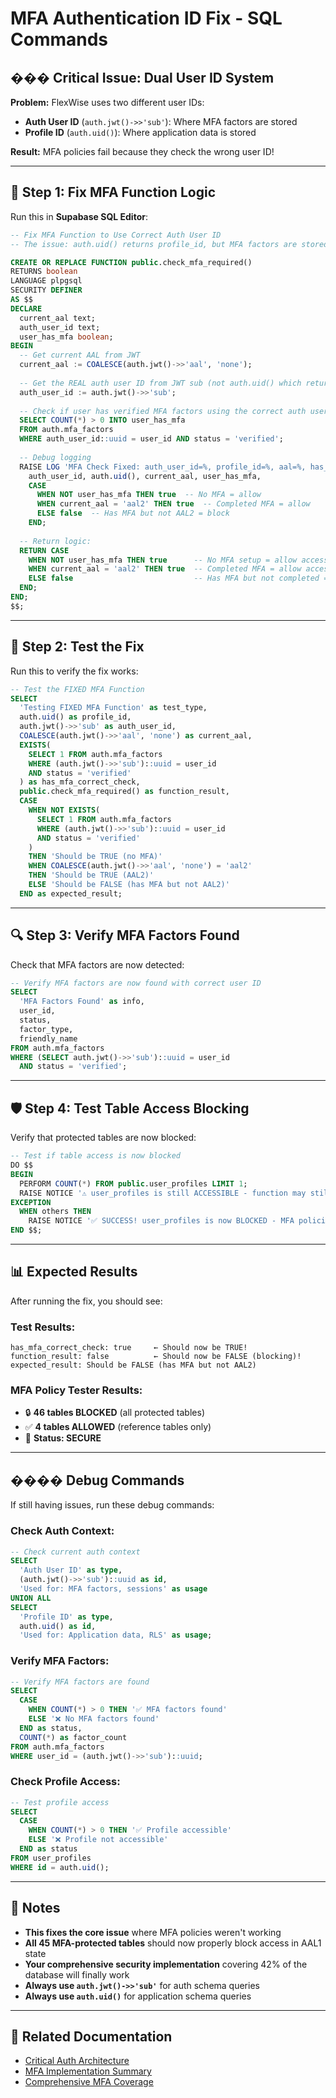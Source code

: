 # MFA Authentication ID Fix - SQL Commands

## ��� Critical Issue: Dual User ID System

**Problem:** FlexWise uses two different user IDs:
- **Auth User ID** (`auth.jwt()->>'sub'`): Where MFA factors are stored
- **Profile ID** (`auth.uid()`): Where application data is stored

**Result:** MFA policies fail because they check the wrong user ID!

---

## 🔧 Step 1: Fix MFA Function Logic

Run this in **Supabase SQL Editor**:

```sql
-- Fix MFA Function to Use Correct Auth User ID
-- The issue: auth.uid() returns profile_id, but MFA factors are stored against JWT sub (auth user_id)

CREATE OR REPLACE FUNCTION public.check_mfa_required()
RETURNS boolean
LANGUAGE plpgsql
SECURITY DEFINER
AS $$
DECLARE
  current_aal text;
  auth_user_id text;
  user_has_mfa boolean;
BEGIN
  -- Get current AAL from JWT
  current_aal := COALESCE(auth.jwt()->>'aal', 'none');
  
  -- Get the REAL auth user ID from JWT sub (not auth.uid() which returns profile_id)
  auth_user_id := auth.jwt()->>'sub';
  
  -- Check if user has verified MFA factors using the correct auth user ID
  SELECT COUNT(*) > 0 INTO user_has_mfa
  FROM auth.mfa_factors
  WHERE auth_user_id::uuid = user_id AND status = 'verified';
  
  -- Debug logging
  RAISE LOG 'MFA Check Fixed: auth_user_id=%, profile_id=%, aal=%, has_mfa=%, result=%', 
    auth_user_id, auth.uid(), current_aal, user_has_mfa,
    CASE 
      WHEN NOT user_has_mfa THEN true  -- No MFA = allow
      WHEN current_aal = 'aal2' THEN true  -- Completed MFA = allow  
      ELSE false  -- Has MFA but not AAL2 = block
    END;
  
  -- Return logic:
  RETURN CASE 
    WHEN NOT user_has_mfa THEN true      -- No MFA setup = allow access
    WHEN current_aal = 'aal2' THEN true  -- Completed MFA = allow access
    ELSE false                           -- Has MFA but not completed = block access
  END;
END;
$$;
```

---

## 🧪 Step 2: Test the Fix

Run this to verify the fix works:

```sql
-- Test the FIXED MFA Function
SELECT 
  'Testing FIXED MFA Function' as test_type,
  auth.uid() as profile_id,
  auth.jwt()->>'sub' as auth_user_id,
  COALESCE(auth.jwt()->>'aal', 'none') as current_aal,
  EXISTS(
    SELECT 1 FROM auth.mfa_factors 
    WHERE (auth.jwt()->>'sub')::uuid = user_id 
    AND status = 'verified'
  ) as has_mfa_correct_check,
  public.check_mfa_required() as function_result,
  CASE 
    WHEN NOT EXISTS(
      SELECT 1 FROM auth.mfa_factors 
      WHERE (auth.jwt()->>'sub')::uuid = user_id 
      AND status = 'verified'
    ) 
    THEN 'Should be TRUE (no MFA)'
    WHEN COALESCE(auth.jwt()->>'aal', 'none') = 'aal2' 
    THEN 'Should be TRUE (AAL2)'
    ELSE 'Should be FALSE (has MFA but not AAL2)'
  END as expected_result;
```

---

## 🔍 Step 3: Verify MFA Factors Found

Check that MFA factors are now detected:

```sql
-- Verify MFA factors are now found with correct user ID
SELECT 
  'MFA Factors Found' as info,
  user_id,
  status,
  factor_type,
  friendly_name
FROM auth.mfa_factors 
WHERE (SELECT auth.jwt()->>'sub')::uuid = user_id 
  AND status = 'verified';
```

---

## 🛡️ Step 4: Test Table Access Blocking

Verify that protected tables are now blocked:

```sql
-- Test if table access is now blocked
DO $$
BEGIN
  PERFORM COUNT(*) FROM public.user_profiles LIMIT 1;
  RAISE NOTICE '⚠️ user_profiles is still ACCESSIBLE - function may still need work';
EXCEPTION 
  WHEN others THEN
    RAISE NOTICE '✅ SUCCESS! user_profiles is now BLOCKED - MFA policies working! Error: %', SQLERRM;
END $$;
```

---

## 📊 Expected Results

After running the fix, you should see:

### Test Results:
```
has_mfa_correct_check: true     ← Should now be TRUE!
function_result: false          ← Should now be FALSE (blocking)!
expected_result: Should be FALSE (has MFA but not AAL2)
```

### MFA Policy Tester Results:
- 🔒 **46 tables BLOCKED** (all protected tables)
- ✅ **4 tables ALLOWED** (reference tables only)  
- 🎯 **Status: SECURE**

---

## ���� Debug Commands

If still having issues, run these debug commands:

### Check Auth Context:
```sql
-- Check current auth context
SELECT 
  'Auth User ID' as type, 
  (auth.jwt()->>'sub')::uuid as id,
  'Used for: MFA factors, sessions' as usage
UNION ALL
SELECT 
  'Profile ID' as type,
  auth.uid() as id, 
  'Used for: Application data, RLS' as usage;
```

### Verify MFA Factors:
```sql
-- Verify MFA factors are found
SELECT 
  CASE 
    WHEN COUNT(*) > 0 THEN '✅ MFA factors found'
    ELSE '❌ No MFA factors found'
  END as status,
  COUNT(*) as factor_count
FROM auth.mfa_factors 
WHERE user_id = (auth.jwt()->>'sub')::uuid;
```

### Check Profile Access:
```sql
-- Test profile access
SELECT 
  CASE 
    WHEN COUNT(*) > 0 THEN '✅ Profile accessible'  
    ELSE '❌ Profile not accessible'
  END as status
FROM user_profiles 
WHERE id = auth.uid();
```

---

## 📝 Notes

- **This fixes the core issue** where MFA policies weren't working
- **All 45 MFA-protected tables** should now properly block access in AAL1 state
- **Your comprehensive security implementation** covering 42% of the database will finally work
- **Always use `auth.jwt()->>'sub'`** for auth schema queries
- **Always use `auth.uid()`** for application schema queries

---

## 🔗 Related Documentation

- [Critical Auth Architecture](./CRITICAL_AUTH_ARCHITECTURE.md)
- [MFA Implementation Summary](./MFA_IMPLEMENTATION_SUMMARY.md)
- [Comprehensive MFA Coverage](./COMPREHENSIVE_MFA_COVERAGE.md)
